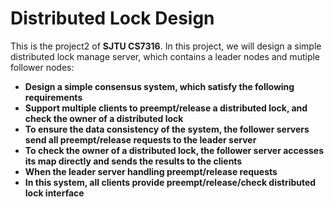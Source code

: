 # Distributed Lock Design  

This is the project2 of **SJTU CS7316**.
In this project, we will design a simple distributed lock manage server, which contains a leader nodes and mutiple follower nodes:  

- **Design a simple consensus system, which satisfy the following requirements**
- **Support multiple clients to preempt/release a distributed lock, and check the owner of a distributed lock**
- **To ensure the data consistency of the system, the follower servers send all preempt/release requests to the leader server**
- **To check the owner of a distributed lock, the follower server accesses its map directly and sends the results to the clients**
- **When the leader server handling preempt/release requests**
- **In this system, all clients provide preempt/release/check distributed lock interface**
